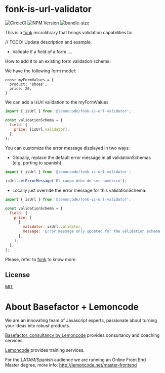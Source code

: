 # fonk-is-url-validator

[![CircleCI](https://badgen.net/github/status/Lemoncode/fonk-is-url-validator/master?icon=circleci&label=circleci)](https://circleci.com/gh/Lemoncode/fonk-is-url-validator/tree/master)
[![NPM Version](https://badgen.net/npm/v/@lemoncode/fonk-is-url-validator?icon=npm&label=npm)](https://www.npmjs.com/package/@lemoncode/fonk-is-url-validator)
[![bundle-size](https://badgen.net/bundlephobia/min/@lemoncode/fonk-is-url-validator)](https://bundlephobia.com/result?p=@lemoncode/fonk-is-url-validator)

This is a [fonk](https://github.com/Lemoncode/fonk) microlibrary that brings validation capabilities to:

// TODO: Update description and example.

- Validate if a field of a form ....

How to add it to an existing form validation schema:

We have the following form model:

```
const myFormValues = {
  product: 'shoes',
  price: 20,
}
```

We can add a isUrl validation to the myFormValues

```javascript
import { isUrl } from '@lemoncode/fonk-is-url-validator';

const validationSchema = {
  field: {
    price: [isUrl.validator],
  },
};
```

You can customize the error message displayed in two ways:

- Globally, replace the default error message in all validationSchemas (e.g. porting to spanish):

```javascript
import { isUrl } from '@lemoncode/fonk-is-url-validator';

isUrl.setErrorMessage('El campo debe de ser numérico');
```

- Locally just override the error message for this validationSchema:

```javascript
import { isUrl } from '@lemoncode/fonk-is-url-validator';

const validationSchema = {
  field: {
    price: [
      {
        validator: isUrl.validator,
        message: 'Error message only updated for the validation schema',
      },
    ],
  },
};
```

Please, refer to [fonk](https://github.com/Lemoncode/fonk) to know more.

## License

[MIT](./LICENSE)

# About Basefactor + Lemoncode

We are an innovating team of Javascript experts, passionate about turning your ideas into robust products.

[Basefactor, consultancy by Lemoncode](http://www.basefactor.com) provides consultancy and coaching services.

[Lemoncode](http://lemoncode.net/services/en/#en-home) provides training services.

For the LATAM/Spanish audience we are running an Online Front End Master degree, more info: http://lemoncode.net/master-frontend
